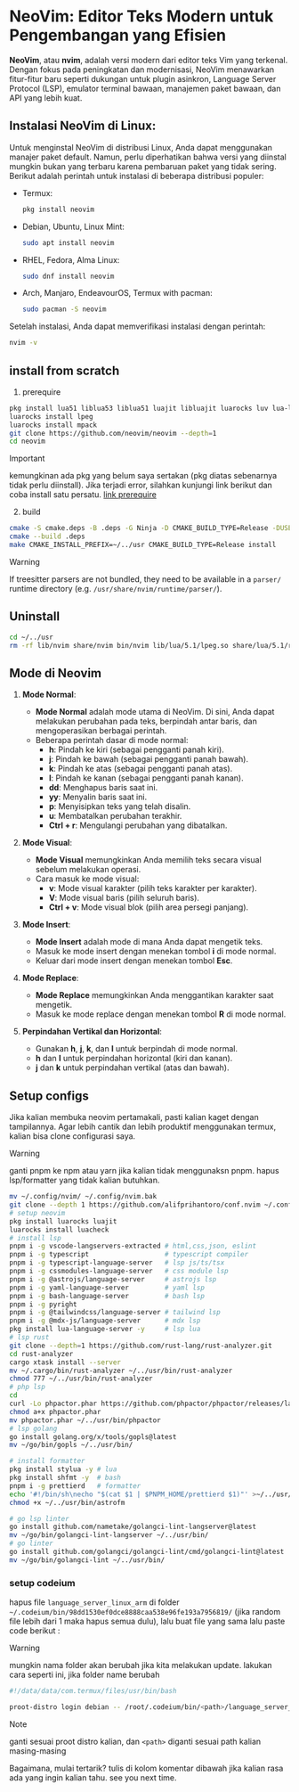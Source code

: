 # NeoVim: Editor Teks Modern untuk Pengembangan yang Efisien

**NeoVim**, atau **nvim**, adalah versi modern dari editor teks Vim yang terkenal. Dengan fokus pada peningkatan dan modernisasi, NeoVim menawarkan fitur-fitur baru seperti dukungan untuk plugin asinkron, Language Server Protocol (LSP), emulator terminal bawaan, manajemen paket bawaan, dan API yang lebih kuat.

## Instalasi NeoVim di Linux:

Untuk menginstal NeoVim di distribusi Linux, Anda dapat menggunakan manajer paket default. Namun, perlu diperhatikan bahwa versi yang diinstal mungkin bukan yang terbaru karena pembaruan paket yang tidak sering. Berikut adalah perintah untuk instalasi di beberapa distribusi populer:

- Termux:
  ```bash
  pkg install neovim
  ```
- Debian, Ubuntu, Linux Mint:
  ```bash
  sudo apt install neovim
  ```
- RHEL, Fedora, Alma Linux:
  ```bash
  sudo dnf install neovim
  ```
- Arch, Manjaro, EndeavourOS, Termux with pacman:
  ```bash
  sudo pacman -S neovim
  ```

Setelah instalasi, Anda dapat memverifikasi instalasi dengan perintah:

```bash
nvim -v
```

## install from scratch

1. prerequire

```bash
pkg install lua51 liblua53 liblua51 luajit libluajit luarocks luv lua-lpeg cmake make ninja clang luv libvterm libmsgpack libunibilium
luarocks install lpeg
luarocks install mpack
git clone https://github.com/neovim/neovim --depth=1
cd neovim
```

> [!IMPORTANT]
> kemungkinan ada pkg yang belum saya sertakan (pkg diatas sebenarnya tidak perlu diinstall). Jika terjadi error, silahkan kunjungi link berikut dan coba install satu persatu. [link prerequire](https://github.com/neovim/neovim/blob/v0.10.0/BUILD.md#build-prerequisites)

2. build
```bash
cmake -S cmake.deps -B .deps -G Ninja -D CMAKE_BUILD_TYPE=Release -DUSE_BUNDLED=OFF -DUSE_BUNDLED_LIBVTERM=ON -DUSE_BUNDLED_TS=ON
cmake --build .deps
make CMAKE_INSTALL_PREFIX=~/../usr CMAKE_BUILD_TYPE=Release install
```
> [!WARNING]
> If treesitter parsers are not bundled, they need to be available in a `parser/` runtime directory (e.g. `/usr/share/nvim/runtime/parser/`).

## Uninstall
```bash
cd ~/../usr
rm -rf lib/nvim share/nvim bin/nvim lib/lua/5.1/lpeg.so share/lua/5.1/re.lua share/applications/nvim.desktop share/icons/hicolor/128x128/apps/nvim.png
```
## Mode di Neovim

1. **Mode Normal**:

   - **Mode Normal** adalah mode utama di NeoVim. Di sini, Anda dapat melakukan perubahan pada teks, berpindah antar baris, dan mengoperasikan berbagai perintah.
   - Beberapa perintah dasar di mode normal:
     - **h**: Pindah ke kiri (sebagai pengganti panah kiri).
     - **j**: Pindah ke bawah (sebagai pengganti panah bawah).
     - **k**: Pindah ke atas (sebagai pengganti panah atas).
     - **l**: Pindah ke kanan (sebagai pengganti panah kanan).
     - **dd**: Menghapus baris saat ini.
     - **yy**: Menyalin baris saat ini.
     - **p**: Menyisipkan teks yang telah disalin.
     - **u**: Membatalkan perubahan terakhir.
     - **Ctrl + r**: Mengulangi perubahan yang dibatalkan.

2. **Mode Visual**:

   - **Mode Visual** memungkinkan Anda memilih teks secara visual sebelum melakukan operasi.
   - Cara masuk ke mode visual:
     - **v**: Mode visual karakter (pilih teks karakter per karakter).
     - **V**: Mode visual baris (pilih seluruh baris).
     - **Ctrl + v**: Mode visual blok (pilih area persegi panjang).

3. **Mode Insert**:

   - **Mode Insert** adalah mode di mana Anda dapat mengetik teks.
   - Masuk ke mode insert dengan menekan tombol **i** di mode normal.
   - Keluar dari mode insert dengan menekan tombol **Esc**.

4. **Mode Replace**:

   - **Mode Replace** memungkinkan Anda menggantikan karakter saat mengetik.
   - Masuk ke mode replace dengan menekan tombol **R** di mode normal.

5. **Perpindahan Vertikal dan Horizontal**:
   - Gunakan **h**, **j**, **k**, dan **l** untuk berpindah di mode normal.
   - **h** dan **l** untuk perpindahan horizontal (kiri dan kanan).
   - **j** dan **k** untuk perpindahan vertikal (atas dan bawah).

## Setup configs

Jika kalian membuka neovim pertamakali, pasti kalian kaget dengan tampilannya. Agar lebih cantik dan lebih produktif menggunakan termux, kalian bisa clone configurasi saya.

> [!WARNING]
> ganti pnpm ke npm atau yarn jika kalian tidak menggunaksn pnpm.
> hapus lsp/formatter yang tidak kalian butuhkan.

```bash
mv ~/.config/nvim/ ~/.config/nvim.bak
git clone --depth 1 https://github.com/alifprihantoro/conf.nvim ~/.config/nvim
# setup neovim
pkg install luarocks luajit
luarocks install luacheck
# install lsp
pnpm i -g vscode-langservers-extracted # html,css,json, eslint
pnpm i -g typescript                   # typescript compiler
pnpm i -g typescript-language-server   # lsp js/ts/tsx
pnpm i -g cssmodules-language-server   # css module lsp
pnpm i -g @astrojs/language-server     # astrojs lsp
pnpm i -g yaml-language-server         # yaml lsp
pnpm i -g bash-language-server         # bash lsp
pnpm i -g pyright
pnpm i -g @tailwindcss/language-server # tailwind lsp
pnpm i -g @mdx-js/language-server      # mdx lsp
pkg install lua-language-server -y     # lsp lua
# lsp rust
git clone --depth=1 https://github.com/rust-lang/rust-analyzer.git
cd rust-analyzer
cargo xtask install --server
mv ~/.cargo/bin/rust-analyzer ~/../usr/bin/rust-analyzer
chmod 777 ~/../usr/bin/rust-analyzer
# php lsp
cd
curl -Lo phpactor.phar https://github.com/phpactor/phpactor/releases/latest/download/phpactor.phar
chmod a+x phpactor.phar
mv phpactor.phar ~/../usr/bin/phpactor
# lsp golang
go install golang.org/x/tools/gopls@latest
mv ~/go/bin/gopls ~/../usr/bin/

# install formatter
pkg install stylua -y # lua
pkg install shfmt -y  # bash
pnpm i -g prettierd   # formatter
echo '#!/bin/sh\necho "$(cat $1 | $PNPM_HOME/prettierd $1)"' >~/../usr/bin/astrofm
chmod +x ~/../usr/bin/astrofm

# go lsp linter
go install github.com/nametake/golangci-lint-langserver@latest
mv ~/go/bin/golangci-lint-langserver ~/../usr/bin/
# go linter
go install github.com/golangci/golangci-lint/cmd/golangci-lint@latest
mv ~/go/bin/golangci-lint ~/../usr/bin/
```

### setup codeium

<!--TODO: ganti configs aja untuk path bin -->

hapus file `language_server_linux_arm` di folder `~/.codeium/bin/98dd1530ef0dce8888caa538e96fe193a7956819/` (jika random file lebih dari 1 maka hapus semua dulu), lalu buat file yang sama lalu paste code berikut :

> [!WARNING]
> mungkin nama folder akan berubah jika kita melakukan update. lakukan cara seperti ini, jika folder name berubah

```bash
#!/data/data/com.termux/files/usr/bin/bash

proot-distro login debian -- /root/.codeium/bin/<path>/language_server_linux_arm $@
```

> [!NOTE]
> ganti sesuai proot distro kalian, dan `<path>` diganti sesuai path kalian masing-masing

Bagaimana, mulai tertarik? tulis di kolom komentar dibawah jika kalian rasa ada yang ingin kalian tahu. see you next time.